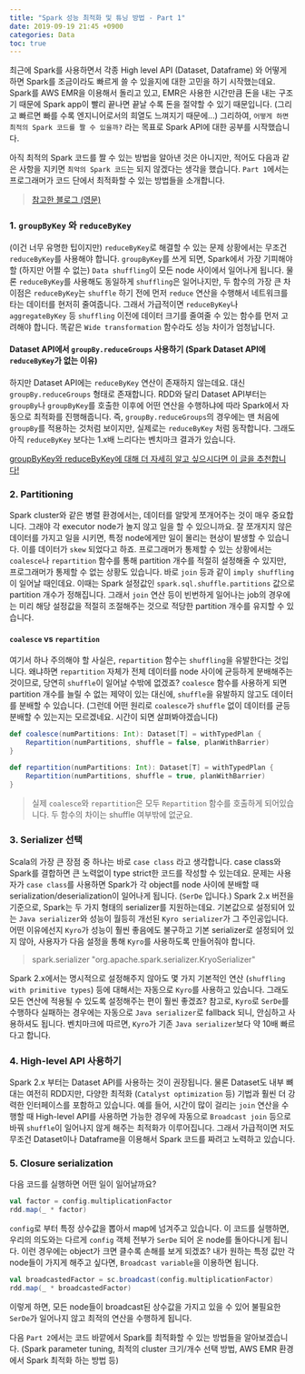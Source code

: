 ```yaml
---
title: "Spark 성능 최적화 및 튜닝 방법 - Part 1"
date: 2019-09-19 21:45 +0900
categories: Data
toc: true
---
```



최근에 Spark를 사용하면서 각종 High level API (Dataset, Dataframe) 와 어떻게 하면 Spark를 조금이라도 빠르게 쓸 수 있을지에 대한
고민을 하기 시작했는데요. Spark를 AWS EMR을 이용해서 돌리고 있고, EMR은 사용한 시간만큼 돈을 내는 구조기 때문에 Spark app이 빨리 끝나면
끝날 수록 돈을 절약할 수 있기 때문입니다. (그리고 빠르면 빠를 수록 엔지니어로서의 희열도 느껴지기 때문에...) 그리하여, `어떻게 하면 최적의 Spark 코드를 짤 수 있을까?` 라는 목표로
Spark API에 대한 공부를 시작했습니다.

아직 최적의 Spark 코드를 짤 수 있는 방법을 알아낸 것은 아니지만, 적어도 다음과 같은 사항을 지키면 `최악의 Spark 코드`는 되지 않겠다는
생각을 했습니다. `Part 1`에서는 프로그래머가 코드 단에서 최적화할 수 있는 방법들을 소개합니다.

> [참고한 블로그 (영문)](https://michalsenkyr.github.io/2018/01/spark-performance)

### 1. `groupByKey` 와 `reduceByKey`
(이건 너무 유명한 팁이지만) `reduceByKey`로 해결할 수 있는 문제 상황에서는 무조건 `reduceByKey`를 사용해야 합니다. `groupByKey`를 쓰게 되면,
Spark에서 가장 기피해야할 (하지만 어쩔 수 없는) `Data shuffling`이 모든 node 사이에서 일어나게 됩니다. 물론 `reduceByKey`를 사용해도 동일하게
`shuffling`은 일어나지만, 두 함수의 가장 큰 차이점은 `reduceByKey`는 `shuffle` 하기 전에 먼저 `reduce` 연산을 수행해서 네트워크를 타는 데이터를 현저히 줄여줍니다.
그래서 가급적이면 `reduceByKey`나 `aggregateByKey` 등 `shuffling` 이전에 데이터 크기를 줄여줄 수 있는 함수를 먼저 고려해야 합니다. 똑같은 `Wide transformation` 함수라도
성능 차이가 엄청납니다.

#### Dataset API에서 `groupBy.reduceGroups` 사용하기 (Spark Dataset API에 `reduceByKey`가 없는 이유)
하지만 Dataset API에는 `reduceByKey` 연산이 존재하지 않는데요. 대신 `groupBy.reduceGroups` 형태로 존재합니다. RDD와 달리
Dataset API부터는 `groupBy`나 `groupByKey`를 호출한 이후에 어떤 연산을 수행하냐에 따라 Spark에서 자동으로 최적화를 진행해줍니다. 즉, `groupBy.reduceGroups`의 경우에는
맨 처음에 `groupBy`를 적용하는 것처럼 보이지만, 실제로는 `reduceByKey` 처럼 동작합니다. 그래도 아직 `reduceByKey` 보다는 1.x배 느리다는 벤치마크 결과가 있습니다.

[groupByKey와 reduceByKey에 대해 더 자세히 알고 싶으시다면 이 글을 추천합니다!](https://www.ridicorp.com/blog/2018/10/04/spark-rdd-groupby/)

### 2. Partitioning
Spark cluster와 같은 병렬 환경에서는, 데이터를 알맞게 쪼개어주는 것이 매우 중요합니다. 그래야 각 executor node가 놀지 않고 일을 할 수 있으니까요.
잘 쪼개지지 않은 데이터를 가지고 일을 시키면, 특정 node에게만 일이 몰리는 현상이 발생할 수 있습니다. 이를 데이터가 `skew` 되었다고 하죠.
프로그래머가 통제할 수 있는 상황에서는 `coalesce`나 `repartition` 함수를 통해 partition 개수를 적절히 설정해줄 수 있지만, 프로그래머가 통제할 수 없는 상황도 있습니다. 바로 `join` 등과 같이
`imply shuffling`이 일어날 때인데요. 이때는 Spark 설정값인 `spark.sql.shuffle.partitions` 값으로 partition 개수가 정해집니다. 그래서 `join` 연산 등이 빈번하게 일어나는 job의 경우에는
미리 해당 설정값을 적절히 조절해주는 것으로 적당한 partition 개수를 유지할 수 있습니다.

#### `coalesce` vs `repartition`
여기서 하나 주의해야 할 사실은, `repartition` 함수는 `shuffling`을 유발한다는 것입니다. 왜냐하면 `repartition` 자체가 전체 데이터를 node 사이에 균등하게 분배해주는 것이므로, 당연히
`shuffle`이 일어날 수밖에 없겠죠? `coalesce` 함수를 사용하게 되면 partition 개수를 늘릴 수 없는 제약이 있는 대신에, `shuffle`을 유발하지 않고도 데이터를 분배할 수 있습니다.
(그런데 어떤 원리로 `coalesce`가 `shuffle` 없이 데이터를 균등 분배할 수 있는지는 모르겠네요. 시간이 되면 살펴봐야겠습니다)
```scala
def coalesce(numPartitions: Int): Dataset[T] = withTypedPlan {
    Repartition(numPartitions, shuffle = false, planWithBarrier)
}

def repartition(numPartitions: Int): Dataset[T] = withTypedPlan {
    Repartition(numPartitions, shuffle = true, planWithBarrier)
}
```
> 실제 `coalesce`와 `repartition`은 모두 `Repartition` 함수를 호출하게 되어있습니다. 두 함수의 차이는 shuffle 여부밖에 없군요.

### 3. Serializer 선택
Scala의 가장 큰 장점 중 하나는 바로 `case class` 라고 생각합니다. case class와 Spark를 결합하면 큰 노력없이 type strict한 코드를 작성할 수 있는데요.
문제는 사용자가 `case class`를 사용하면 Spark가 각 object를 node 사이에 분배할 때 serialization/deserialization이 일어나게 됩니다. (`SerDe` 입니다.)
Spark 2.x 버전을 기준으로, Spark는 두 가지 형태의 serializer를 지원하는데요. 기본값으로 설정되어 있는 `Java serializer`와 성능이 월등히 개선된 `Kyro serializer`가 그 주인공입니다.
어떤 이유에선지 `Kyro`가 성능이 훨씬 좋음에도 불구하고 기본 serializer로 설정되어 있지 않아, 사용자가 다음 설정을 통해 `Kyro`를 사용하도록 만들어줘야 합니다.

> spark.serializer "org.apache.spark.serializer.KryoSerializer"

Spark 2.x에서는 명시적으로 설정해주지 않아도 몇 가지 기본적인 연산 (`shuffling with primitive types`) 등에 대해서는 자동으로 `Kyro`를 사용하고 있습니다. 그래도 모든 연산에 적용될 수 있도록 설정해주는 편이 훨씬 좋겠죠?
참고로, `Kyro`로 `SerDe`를 수행하다 실패하는 경우에는 자동으로 `Java serializer`로 fallback 되니, 안심하고 사용하셔도 됩니다. 벤치마크에 따르면, `Kyro`가 기존 `Java serializer`보다 약 10배 빠르다고 합니다.

### 4. High-level API 사용하기
Spark 2.x 부터는 Dataset API를 사용하는 것이 권장됩니다. 물론 Dataset도 내부 뼈대는 여전히 RDD지만, 다양한 최적화 (`Catalyst optimization` 등) 기법과 훨씬 더 강력한 인터페이스를 포함하고 있습니다.
예를 들어, 시간이 많이 걸리는 `join` 연산을 수행할 때 High-level API를 사용하면 가능한 경우에 자동으로 `Broadcast join` 등으로 바꿔 `shuffle`이 일어나지 않게 해주는 최적화가 이루어집니다.
그래서 가급적이면 저도 무조건 Dataset이나 Dataframe을 이용해서 Spark 코드를 짜려고 노력하고 있습니다.

### 5. Closure serialization
다음 코드를 실행하면 어떤 일이 일어날까요?
```scala
val factor = config.multiplicationFactor
rdd.map(_ * factor)
```

`config`로 부터 특정 상수값을 뽑아서 map에 넘겨주고 있습니다. 이 코드를 실행하면, 우리의 의도와는 다르게 `config` 객체 전부가 `SerDe` 되어 온 node를 돌아다니게 됩니다. 이런 경우에는 object가 크면 클수록 손해를 보게 되겠죠?
내가 원하는 특정 값만 각 node들이 가지게 해주고 싶다면, `Broadcast variable`을 이용하면 됩니다.

```scala
val broadcastedFactor = sc.broadcast(config.multiplicationFactor)
rdd.map(_ * broadcastedFactor)
```

이렇게 하면, 모든 node들이 broadcast된 상수값을 가지고 있을 수 있어 불필요한 `SerDe`가 일어나지 않고 최적의 연산을 수행하게 됩니다.

다음 `Part 2`에서는 코드 바깥에서 Spark를 최적화할 수 있는 방법들을 알아보겠습니다. (Spark parameter tuning, 최적의 cluster 크기/개수 선택 방법, AWS EMR 환경에서 Spark 최적화 하는 방법 등)
